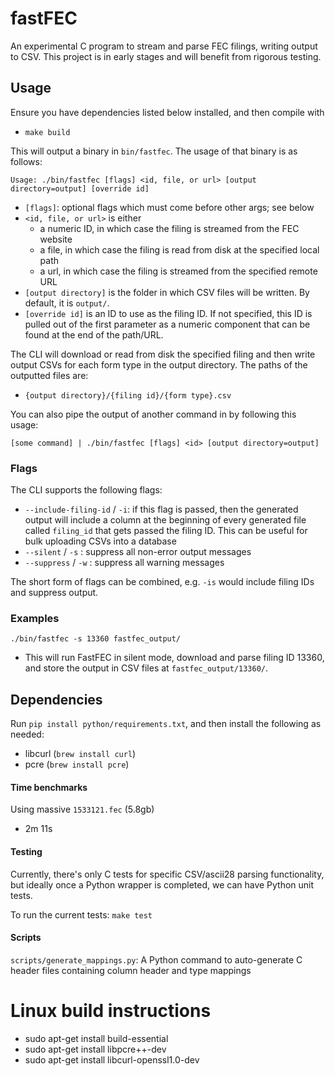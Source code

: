 # fastFEC

An experimental C program to stream and parse FEC filings, writing output to CSV. This project is in early stages and will benefit from rigorous testing.

## Usage

Ensure you have dependencies listed below installed, and then compile with

- `make build`

This will output a binary in `bin/fastfec`. The usage of that binary is as follows:

```
Usage: ./bin/fastfec [flags] <id, file, or url> [output directory=output] [override id]
```

- `[flags]`: optional flags which must come before other args; see below
- `<id, file, or url>` is either
  - a numeric ID, in which case the filing is streamed from the FEC website
  - a file, in which case the filing is read from disk at the specified local path
  - a url, in which case the filing is streamed from the specified remote URL
- `[output directory]` is the folder in which CSV files will be written. By default, it is `output/`.
- `[override id]` is an ID to use as the filing ID. If not specified, this ID is pulled out of the first parameter as a numeric component that can be found at the end of the path/URL.

The CLI will download or read from disk the specified filing and then write output CSVs for each form type in the output directory. The paths of the outputted files are:

- `{output directory}/{filing id}/{form type}.csv`

You can also pipe the output of another command in by following this usage:

```
[some command] | ./bin/fastfec [flags] <id> [output directory=output]
```

### Flags

The CLI supports the following flags:

- `--include-filing-id` / `-i`: if this flag is passed, then the generated output will include a column at the beginning of every generated file called `filing_id` that gets passed the filing ID. This can be useful for bulk uploading CSVs into a database
- `--silent` / `-s` : suppress all non-error output messages
- `--suppress` / `-w` : suppress all warning messages

The short form of flags can be combined, e.g. `-is` would include filing IDs and suppress output.

### Examples

`./bin/fastfec -s 13360 fastfec_output/`

- This will run FastFEC in silent mode, download and parse filing ID 13360, and store the output in CSV files at `fastfec_output/13360/`.

## Dependencies

Run `pip install python/requirements.txt`, and then install the following as needed:
- libcurl (`brew install curl`)
- pcre (`brew install pcre`)

#### Time benchmarks

Using massive `1533121.fec` (5.8gb)

- 2m 11s

#### Testing

Currently, there's only C tests for specific CSV/ascii28 parsing functionality, but ideally once a Python wrapper is completed, we can have Python unit tests.

To run the current tests: `make test`

#### Scripts

`scripts/generate_mappings.py`: A Python command to auto-generate C header files containing column header and type mappings

# Linux build instructions

* sudo apt-get install build-essential
* sudo apt-get install libpcre++-dev
* sudo apt-get install libcurl-openssl1.0-dev